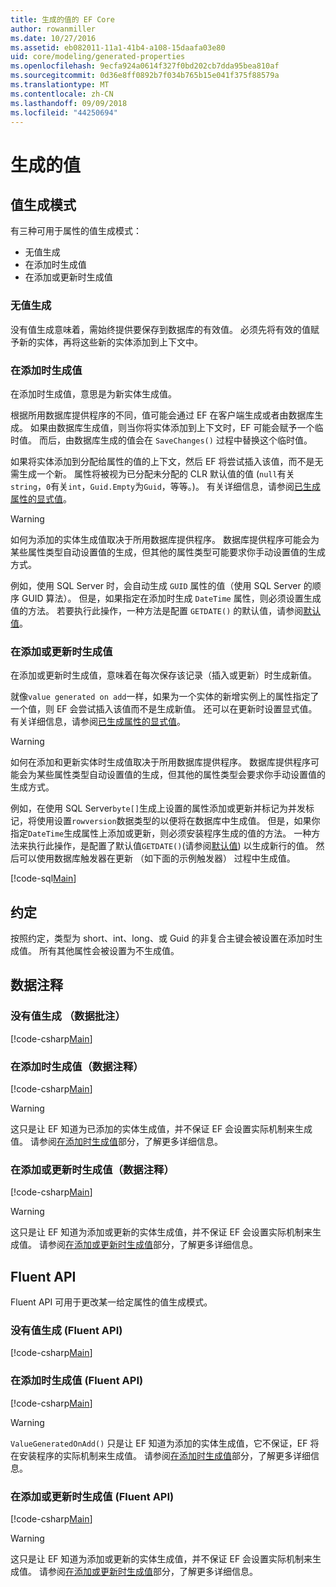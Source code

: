 ```yaml
---
title: 生成的值的 EF Core
author: rowanmiller
ms.date: 10/27/2016
ms.assetid: eb082011-11a1-41b4-a108-15daafa03e80
uid: core/modeling/generated-properties
ms.openlocfilehash: 9ecfa924a0614f327f0bd202cb7dda95bea810af
ms.sourcegitcommit: 0d36e8ff0892b7f034b765b15e041f375f88579a
ms.translationtype: MT
ms.contentlocale: zh-CN
ms.lasthandoff: 09/09/2018
ms.locfileid: "44250694"
---
```

# <a name="generated-values"></a>生成的值

## <a name="value-generation-patterns"></a>值生成模式

有三种可用于属性的值生成模式：
* 无值生成
* 在添加时生成值
* 在添加或更新时生成值

### <a name="no-value-generation"></a>无值生成

没有值生成意味着，需始终提供要保存到数据库的有效值。 必须先将有效的值赋予新的实体，再将这些新的实体添加到上下文中。

### <a name="value-generated-on-add"></a>在添加时生成值

在添加时生成值，意思是为新实体生成值。

根据所用数据库提供程序的不同，值可能会通过 EF 在客户端生成或者由数据库生成。 如果由数据库生成值，则当你将实体添加到上下文时，EF 可能会赋予一个临时值。 而后，由数据库生成的值会在 `SaveChanges()` 过程中替换这个临时值。

如果将实体添加到分配给属性的值的上下文，然后 EF 将尝试插入该值，而不是无需生成一个新。 属性将被视为已分配未分配的 CLR 默认值的值 (`null`有关`string`，`0`有关`int`，`Guid.Empty`为`Guid`，等等。)。 有关详细信息，请参阅[已生成属性的显式值](../saving/explicit-values-generated-properties.md)。

> [!WARNING]  
> 如何为添加的实体生成值取决于所用数据库提供程序。 数据库提供程序可能会为某些属性类型自动设置值的生成，但其他的属性类型可能要求你手动设置值的生成方式。
>
> 例如，使用 SQL Server 时，会自动生成 `GUID` 属性的值（使用 SQL Server 的顺序 GUID 算法）。 但是，如果指定在添加时生成 `DateTime` 属性，则必须设置生成值的方法。 若要执行此操作，一种方法是配置 `GETDATE()` 的默认值，请参阅[默认值](relational/default-values.md)。

### <a name="value-generated-on-add-or-update"></a>在添加或更新时生成值

在添加或更新时生成值，意味着在每次保存该记录（插入或更新）时生成新值。

就像`value generated on add`一样，如果为一个实体的新增实例上的属性指定了一个值，则 EF 会尝试插入该值而不是生成新值。 还可以在更新时设置显式值。 有关详细信息，请参阅[已生成属性的显式值](../saving/explicit-values-generated-properties.md)。

> [!WARNING]
> 如何在添加和更新实体时生成值取决于所用数据库提供程序。 数据库提供程序可能会为某些属性类型自动设置值的生成，但其他的属性类型会要求你手动设置值的生成方式。
> 
> 例如，在使用 SQL Server`byte[]`生成上设置的属性添加或更新并标记为并发标记，将使用设置`rowversion`数据类型的以便将在数据库中生成值。 但是，如果你指定`DateTime`生成属性上添加或更新，则必须安装程序生成的值的方法。 一种方法来执行此操作，是配置了默认值`GETDATE()`(请参阅[默认值](relational/default-values.md)) 以生成新行的值。 然后可以使用数据库触发器在更新 （如下面的示例触发器） 过程中生成值。
> 
> [!code-sql[Main](../../../samples/core/Modeling/FluentAPI/Samples/ValueGeneratedOnAddOrUpdate.sql)]

## <a name="conventions"></a>约定

按照约定，类型为 short、int、long、或 Guid 的非复合主键会被设置在添加时生成值。 所有其他属性会被设置为不生成值。

## <a name="data-annotations"></a>数据注释

### <a name="no-value-generation-data-annotations"></a>没有值生成 （数据批注）

[!code-csharp[Main](../../../samples/core/Modeling/DataAnnotations/Samples/ValueGeneratedNever.cs#Sample)]

### <a name="value-generated-on-add-data-annotations"></a>在添加时生成值（数据注释）

[!code-csharp[Main](../../../samples/core/Modeling/DataAnnotations/Samples/ValueGeneratedOnAdd.cs#Sample)]

> [!WARNING]  
> 这只是让 EF 知道为已添加的实体生成值，并不保证 EF 会设置实际机制来生成值。 请参阅[在添加时生成值](#value-generated-on-add)部分，了解更多详细信息。

### <a name="value-generated-on-add-or-update-data-annotations"></a>在添加或更新时生成值（数据注释）

[!code-csharp[Main](../../../samples/core/Modeling/DataAnnotations/Samples/ValueGeneratedOnAddOrUpdate.cs#Sample)]

> [!WARNING]  
> 这只是让 EF 知道为添加或更新的实体生成值，并不保证 EF 会设置实际机制来生成值。 请参阅[在添加或更新时生成值](#value-generated-on-add-or-update)部分，了解更多详细信息。

## <a name="fluent-api"></a>Fluent API

Fluent API 可用于更改某一给定属性的值生成模式。

### <a name="no-value-generation-fluent-api"></a>没有值生成 (Fluent API)

[!code-csharp[Main](../../../samples/core/Modeling/FluentAPI/Samples/ValueGeneratedNever.cs#Sample)]

### <a name="value-generated-on-add-fluent-api"></a>在添加时生成值 (Fluent API)

[!code-csharp[Main](../../../samples/core/Modeling/FluentAPI/Samples/ValueGeneratedOnAdd.cs#Sample)]

> [!WARNING]  
> `ValueGeneratedOnAdd()` 只是让 EF 知道为添加的实体生成值，它不保证，EF 将在安装程序的实际机制来生成值。  请参阅[在添加时生成值](#value-generated-on-add)部分，了解更多详细信息。

### <a name="value-generated-on-add-or-update-fluent-api"></a>在添加或更新时生成值 (Fluent API)

[!code-csharp[Main](../../../samples/core/Modeling/FluentAPI/Samples/ValueGeneratedOnAddOrUpdate.cs#Sample)]

> [!WARNING]  
> 这只是让 EF 知道为添加或更新的实体生成值，并不保证 EF 会设置实际机制来生成值。 请参阅[在添加或更新时生成值](#value-generated-on-add-or-update)部分，了解更多详细信息。
